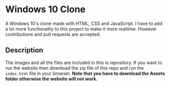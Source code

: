 # Windows 10 Clone

A Windows 10's clone made with HTML, CSS and JavaScript. I have to add a lot more functionality to this project to make it more realtime. However contributions and pull requests are accepted.

## Description
The images and all the files are included in this is repository. If you want to run the website then download the zip file of this repo and run the ```index.html``` file in your browser.
**Note that you have to download the Assets folder otherwise the website will not work.**

